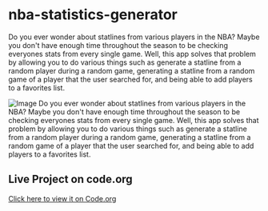 # nba-statistics-generator

Do you ever wonder about statlines from various players in the NBA? Maybe you don't have enough time throughout the season to be checking everyones stats from every single game. Well, this app solves that problem by allowing you to do various things such as generate a statline from a random player during a random game, generating a statline from a random game of a player that the user searched for, and being able to add players to a favorites list.

![Image](https://github.com/user-attachments/assets/78c4f37e-52f5-498f-b05e-af9b6146fd7c) Do you ever wonder about statlines from various players in the NBA? Maybe you don't have enough time throughout the season to be checking everyones stats from every single game. Well, this app solves that problem by allowing you to do various things such as generate a statline from a random player during a random game, generating a statline from a random game of a player that the user searched for, and being able to add players to a favorites list.

## Live Project on code.org 

[Click here to view it on Code.org](https://studio.code.org/projects/applab/7ggYeRJ9kJsn66Y-oLjiioxdk0_9RO_sxni6wLr2spI)

